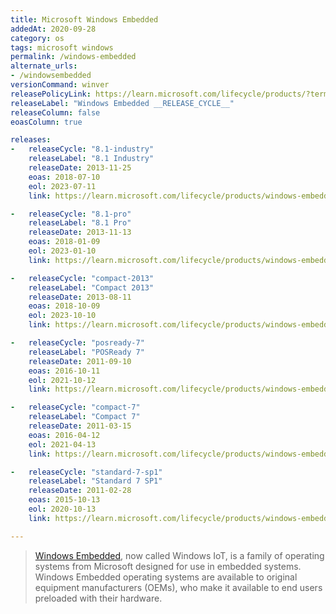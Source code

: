 ```yaml
---
title: Microsoft Windows Embedded
addedAt: 2020-09-28
category: os
tags: microsoft windows
permalink: /windows-embedded
alternate_urls:
- /windowsembedded
versionCommand: winver
releasePolicyLink: https://learn.microsoft.com/lifecycle/products/?terms=Windows%20Embedded
releaseLabel: "Windows Embedded __RELEASE_CYCLE__"
releaseColumn: false
eoasColumn: true

releases:
-   releaseCycle: "8.1-industry"
    releaseLabel: "8.1 Industry"
    releaseDate: 2013-11-25
    eoas: 2018-07-10
    eol: 2023-07-11
    link: https://learn.microsoft.com/lifecycle/products/windows-embedded-81-industry

-   releaseCycle: "8.1-pro"
    releaseLabel: "8.1 Pro"
    releaseDate: 2013-11-13
    eoas: 2018-01-09
    eol: 2023-01-10
    link: https://learn.microsoft.com/lifecycle/products/windows-embedded-81-pro

-   releaseCycle: "compact-2013"
    releaseLabel: "Compact 2013"
    releaseDate: 2013-08-11
    eoas: 2018-10-09
    eol: 2023-10-10
    link: https://learn.microsoft.com/lifecycle/products/windows-embedded-compact-2013

-   releaseCycle: "posready-7"
    releaseLabel: "POSReady 7"
    releaseDate: 2011-09-10
    eoas: 2016-10-11
    eol: 2021-10-12
    link: https://learn.microsoft.com/lifecycle/products/windows-embedded-posready-7

-   releaseCycle: "compact-7"
    releaseLabel: "Compact 7"
    releaseDate: 2011-03-15
    eoas: 2016-04-12
    eol: 2021-04-13
    link: https://learn.microsoft.com/lifecycle/products/windows-embedded-compact-7

-   releaseCycle: "standard-7-sp1"
    releaseLabel: "Standard 7 SP1"
    releaseDate: 2011-02-28
    eoas: 2015-10-13
    eol: 2020-10-13
    link: https://learn.microsoft.com/lifecycle/products/windows-embedded-standard-7

---
```


> [Windows Embedded](https://developer.microsoft.com/windows/iot/), now called Windows IoT, is a
> family of operating systems from Microsoft designed for use in embedded systems. Windows Embedded
> operating systems are available to original equipment manufacturers (OEMs), who make it available
> to end users preloaded with their hardware.
